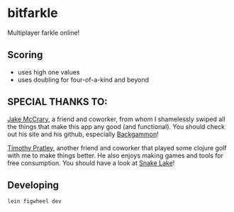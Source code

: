 # bitfarkle

Multiplayer farkle online!

## Scoring

* uses high one values
* uses doubling for four-of-a-kind and beyond

## SPECIAL THANKS TO:

[Jake McCrary](http://jakemccrary.com/), a friend and coworker, from whom I shamelessly swiped all the things that make this app any good (and functional). You should check out his site and his github, especially [Backgammon](https://github.com/jakemcc/backgammon)!

[Timothy Pratley](http://timothypratley.blogspot.com/), another friend and coworker that played some clojure golf with me to make things better. He also enjoys making games and tools for free consumption. You should have a look at [Snake Lake](http://timothypratley.blogspot.com/2016/03/sente-style-multiplayer-snake-in.html)!

## Developing

```
lein figwheel dev
```
